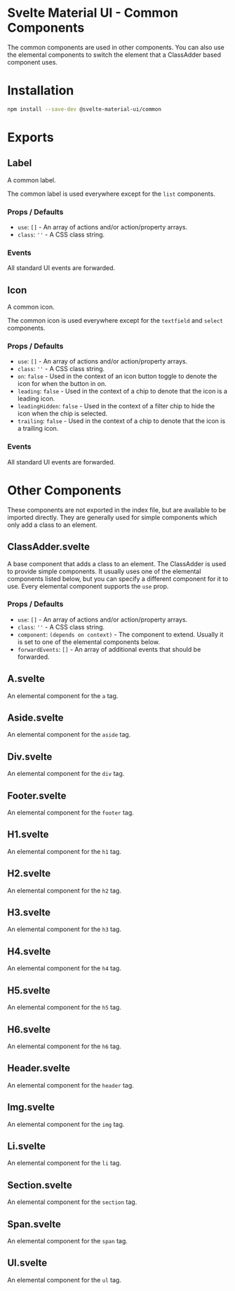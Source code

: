 # Svelte Material UI - Common Components

The common components are used in other components. You can also use the elemental components to switch the element that a ClassAdder based component uses.

# Installation

```sh
npm install --save-dev @svelte-material-ui/common
```

# Exports

## Label

A common label.

The common label is used everywhere except for the `list` components.

### Props / Defaults

* `use`: `[]` - An array of actions and/or action/property arrays.
* `class`: `''` - A CSS class string.

### Events

All standard UI events are forwarded.

## Icon

A common icon.

The common icon is used everywhere except for the `textfield` and `select` components.

### Props / Defaults

* `use`: `[]` - An array of actions and/or action/property arrays.
* `class`: `''` - A CSS class string.
* `on`: `false` - Used in the context of an icon button toggle to denote the icon for when the button in on.
* `leading`: `false` - Used in the context of a chip to denote that the icon is a leading icon.
* `leadingHidden`: `false` - Used in the context of a filter chip to hide the icon when the chip is selected.
* `trailing`: `false` - Used in the context of a chip to denote that the icon is a trailing icon.

### Events

All standard UI events are forwarded.

# Other Components

These components are not exported in the index file, but are available to be imported directly. They are generally used for simple components which only add a class to an element.

## ClassAdder.svelte

A base component that adds a class to an element. The ClassAdder is used to provide simple components. It usually uses one of the elemental components listed below, but you can specify a different component for it to use. Every elemental component supports the `use` prop.

### Props / Defaults

* `use`: `[]` - An array of actions and/or action/property arrays.
* `class`: `''` - A CSS class string.
* `component`: `(depends on context)` - The component to extend. Usually it is set to one of the elemental components below.
* `forwardEvents`: `[]` - An array of additional events that should be forwarded.

## A.svelte

An elemental component for the `a` tag.

## Aside.svelte

An elemental component for the `aside` tag.

## Div.svelte

An elemental component for the `div` tag.

## Footer.svelte

An elemental component for the `footer` tag.

## H1.svelte

An elemental component for the `h1` tag.

## H2.svelte

An elemental component for the `h2` tag.

## H3.svelte

An elemental component for the `h3` tag.

## H4.svelte

An elemental component for the `h4` tag.

## H5.svelte

An elemental component for the `h5` tag.

## H6.svelte

An elemental component for the `h6` tag.

## Header.svelte

An elemental component for the `header` tag.

## Img.svelte

An elemental component for the `img` tag.

## Li.svelte

An elemental component for the `li` tag.

## Section.svelte

An elemental component for the `section` tag.

## Span.svelte

An elemental component for the `span` tag.

## Ul.svelte

An elemental component for the `ul` tag.
